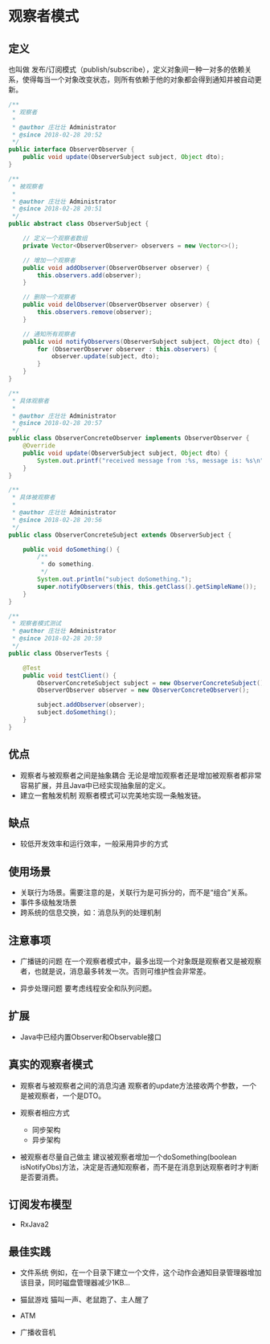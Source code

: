 # 观察者模式

## 定义
也叫做 发布/订阅模式（publish/subscribe），定义对象间一种一对多的依赖关系，使得每当一个对象改变状态，则所有依赖于他的对象都会得到通知并被自动更新。

```java
/**
 * 观察者
 *
 * @author 庄壮壮 Administrator
 * @since 2018-02-28 20:52
 */
public interface ObserverObserver {
    public void update(ObserverSubject subject, Object dto);
}

/**
 * 被观察者
 *
 * @author 庄壮壮 Administrator
 * @since 2018-02-28 20:51
 */
public abstract class ObserverSubject {

    // 定义一个观察者数组
    private Vector<ObserverObserver> observers = new Vector<>();

    // 增加一个观察者
    public void addObserver(ObserverObserver observer) {
        this.observers.add(observer);
    }

    // 删除一个观察者
    public void delObserver(ObserverObserver observer) {
        this.observers.remove(observer);
    }

    // 通知所有观察者
    public void notifyObservers(ObserverSubject subject, Object dto) {
        for (ObserverObserver observer : this.observers) {
            observer.update(subject, dto);
        }
    }
}

/**
 * 具体观察者
 *
 * @author 庄壮壮 Administrator
 * @since 2018-02-28 20:57
 */
public class ObserverConcreteObserver implements ObserverObserver {
    @Override
    public void update(ObserverSubject subject, Object dto) {
        System.out.printf("received message from :%s, message is: %s\n", subject, dto);
    }
}

/**
 * 具体被观察者
 *
 * @author 庄壮壮 Administrator
 * @since 2018-02-28 20:56
 */
public class ObserverConcreteSubject extends ObserverSubject {

    public void doSomething() {
        /**
         * do something.
         */
        System.out.println("subject doSomething.");
        super.notifyObservers(this, this.getClass().getSimpleName());
    }
}

/**
 * 观察者模式测试
 * @author 庄壮壮 Administrator
 * @since 2018-02-28 20:59
 */
public class ObserverTests {

    @Test
    public void testClient() {
        ObserverConcreteSubject subject = new ObserverConcreteSubject();
        ObserverObserver observer = new ObserverConcreteObserver();

        subject.addObserver(observer);
        subject.doSomething();
    }
}
```

## 优点
- 观察者与被观察者之间是抽象耦合
无论是增加观察者还是增加被观察者都非常容易扩展，并且Java中已经实现抽象层的定义。
- 建立一套触发机制
观察者模式可以完美地实现一条触发链。

## 缺点
- 较低开发效率和运行效率，一般采用异步的方式

## 使用场景
- 关联行为场景。需要注意的是，关联行为是可拆分的，而不是“组合”关系。
- 事件多级触发场景
- 跨系统的信息交换，如：消息队列的处理机制

## 注意事项
- 广播链的问题
在一个观察者模式中，最多出现一个对象既是观察者又是被观察者，也就是说，消息最多转发一次。否则可维护性会非常差。

- 异步处理问题
要考虑线程安全和队列问题。

## 扩展
- Java中已经内置Observer和Observable接口

## 真实的观察者模式
- 观察者与被观察者之间的消息沟通
观察者的update方法接收两个参数，一个是被观察者，一个是DTO。

- 观察者相应方式
  - 同步架构
  - 异步架构
- 被观察者尽量自己做主
建议被观察者增加一个doSomething(boolean isNotifyObs)方法，决定是否通知观察者，而不是在消息到达观察者时才判断是否要消费。

## 订阅发布模型
- RxJava2

## 最佳实践
- 文件系统
例如，在一个目录下建立一个文件，这个动作会通知目录管理器增加该目录，同时磁盘管理器减少1KB...

- 猫鼠游戏
猫叫一声、老鼠跑了、主人醒了

- ATM
- 广播收音机